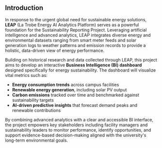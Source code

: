 ## Introduction

In response to the urgent global need for sustainable energy solutions, **LEAP** (La Trobe Energy AI Analytics Platform) serves as a powerful foundation for the Sustainability Reporting Project. Leveraging artificial intelligence and advanced analytics, LEAP integrates diverse energy and environmental datasets ranging from smart meter feeds and solar generation logs to weather patterns and emission records to provide a holistic, data-driven view of energy performance.

Building on historical research and data collected through LEAP, this project aims to develop an interactive **Business Intelligence (BI) dashboard** designed specifically for energy sustainability. The dashboard will visualize vital metrics such as:

- **Energy consumption trends** across campus facilities  
- **Renewable energy generation**, including solar PV output  
- **Carbon emissions** tracked over time and benchmarked against sustainability targets  
- **AI-driven predictive insights** that forecast demand peaks and renewable contributions

By combining advanced analytics with a clear and accessible BI interface, the project empowers key stakeholders including facility managers and sustainability leaders to monitor performance, identify opportunities, and support evidence-based decision-making aligned with the university's long-term environmental goals.

